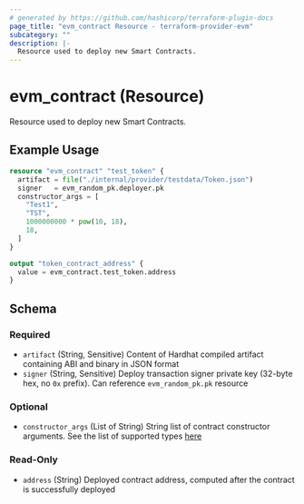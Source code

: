```yaml
---
# generated by https://github.com/hashicorp/terraform-plugin-docs
page_title: "evm_contract Resource - terraform-provider-evm"
subcategory: ""
description: |-
  Resource used to deploy new Smart Contracts.
---
```


# evm_contract (Resource)

Resource used to deploy new Smart Contracts.

## Example Usage

```terraform
resource "evm_contract" "test_token" {
  artifact = file("./internal/provider/testdata/Token.json")
  signer   = evm_random_pk.deployer.pk
  constructor_args = [
    "Test1",
    "TST",
    1000000000 * pow(10, 18),
    18,
  ]
}

output "token_contract_address" {
  value = evm_contract.test_token.address
}
```

<!-- schema generated by tfplugindocs -->
## Schema

### Required

- `artifact` (String, Sensitive) Content of Hardhat compiled artifact containing ABI and binary in JSON format
- `signer` (String, Sensitive) Deploy transaction signer private key (32-byte hex, no `0x` prefix). Can reference `evm_random_pk.pk` resource

### Optional

- `constructor_args` (List of String) String list of contract constructor arguments. See the list of supported types [here](../../README.md#deployment-and-transaction-args)

### Read-Only

- `address` (String) Deployed contract address, computed after the contract is successfully deployed
